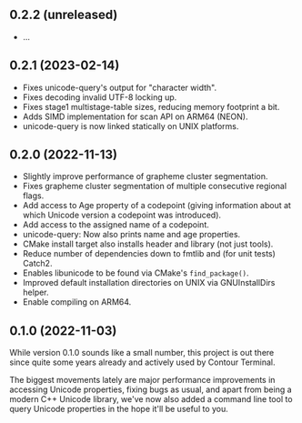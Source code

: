 ## 0.2.2 (unreleased)

- ...

## 0.2.1 (2023-02-14)

- Fixes unicode-query's output for "character width".
- Fixes decoding invalid UTF-8 locking up.
- Fixes stage1 multistage-table sizes, reducing memory footprint a bit.
- Adds SIMD implementation for scan API on ARM64 (NEON).
- unicode-query is now linked statically on UNIX platforms.

## 0.2.0 (2022-11-13)

- Slightly improve performance of grapheme cluster segmentation.
- Fixes grapheme cluster segmentation of multiple consecutive regional flags.
- Add access to Age property of a codepoint (giving information about at which Unicode version a codepoint was introduced).
- Add access to the assigned name of a codepoint.
- unicode-query: Now also prints name and age properties.
- CMake install target also installs header and library (not just tools).
- Reduce number of dependencies down to fmtlib and (for unit tests) Catch2.
- Enables libunicode to be found via CMake's `find_package()`.
- Improved default installation directories on UNIX via GNUInstallDirs helper.
- Enable compiling on ARM64.

## 0.1.0 (2022-11-03)

While version 0.1.0 sounds like a small number, this project is out there since quite some years already
and actively used by Contour Terminal.

The biggest movements lately are major performance improvements in accessing Unicode properties,
fixing bugs as usual, and apart from being a modern C++ Unicode library, we've now also added
a command line tool to query Unicode properties in the hope it'll be useful to you.

